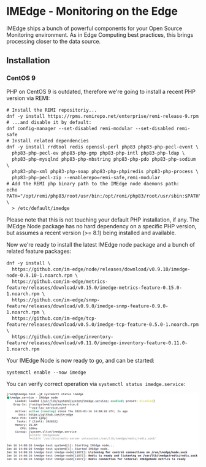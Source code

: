IMEdge - Monitoring on the Edge
===============================

IMEdge ships a bunch of powerful components for your Open Source Monitoring
environment. As in Edge Computing best practices, this brings processing
closer to the data source.

Installation
------------

### CentOS 9

PHP on CentOS 9 is outdated, therefore we're going to install a recent PHP
version via REMI:

```shell
# Install the REMI repositoriy...
dnf -y install https://rpms.remirepo.net/enterprise/remi-release-9.rpm
# ...and disable it by default:
dnf config-manager --set-disabled remi-modular --set-disabled remi-safe
# Install related dependencies
dnf -y install rrdtool redis openssl-perl php83 php83-php-pecl-event \
  php83-php-pecl-ev php83-php-gmp php83-php-intl php83-php-ldap \
  php83-php-mysqlnd php83-php-mbstring php83-php-pdo php83-php-sodium \
  php83-php-xml php83-php-soap php83-php-phpiredis php83-php-process \
  php83-php-pecl-zip --enablerepo=remi-safe,remi-modular
# Add the REMI php binary path to the IMEdge node daemons path:
echo PATH="/opt/remi/php83/root/usr/bin:/opt/remi/php83/root/usr/sbin:$PATH" \
  > /etc/default/imedge
```

Please note that this is not touching your default PHP installation, if any.
The IMEdge Node package has no hard dependency on a specific PHP version, but
assumes a recent version (>= 8.1) being installed and available.

Now we're ready to install the latest IMEdge node package and a bunch of related
feature packages:

```shell
dnf -y install \
  https://github.com/im-edge/node/releases/download/v0.9.10/imedge-node-0.9.10-1.noarch.rpm \
  https://github.com/im-edge/metrics-feature/releases/download/v0.15.0/imedge-metrics-feature-0.15.0-1.noarch.rpm \
  https://github.com/im-edge/snmp-feature/releases/download/v0.9.0/imedge-snmp-feature-0.9.0-1.noarch.rpm \
  https://github.com/im-edge/tcp-feature/releases/download/v0.5.0/imedge-tcp-feature-0.5.0-1.noarch.rpm \
  https://github.com/im-edge/inventory-feature/releases/download/v0.11.0/imedge-inventory-feature-0.11.0-1.noarch.rpm
```

Your IMEdge Node is now ready to go, and can be started:

```shell
systemctl enable --now imedge
```

You can verify correct operation via `systemctl status imedge.service`:

![IMEdge Node daemon status](doc/screenshot/00_preview/0001_systemctl-status.png)
